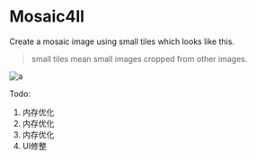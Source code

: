 # Mosaic4ll

Create a mosaic image using small tiles which looks like this.
> small tiles mean small images cropped from other images.

![a](http://i1.piimg.com/4851/8bd7eb202d6ca569.jpg)

Todo:
1. 内存优化
2. 内存优化
3. 内存优化
4. UI修整  
